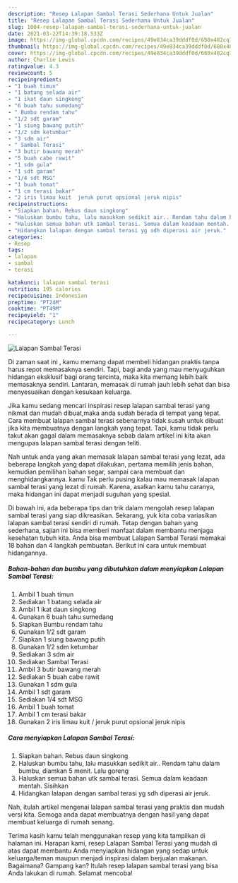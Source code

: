 ```yaml
---
description: "Resep Lalapan Sambal Terasi Sederhana Untuk Jualan"
title: "Resep Lalapan Sambal Terasi Sederhana Untuk Jualan"
slug: 1004-resep-lalapan-sambal-terasi-sederhana-untuk-jualan
date: 2021-03-22T14:39:18.533Z
image: https://img-global.cpcdn.com/recipes/49e834ca39dddf0d/680x482cq70/lalapan-sambal-terasi-foto-resep-utama.jpg
thumbnail: https://img-global.cpcdn.com/recipes/49e834ca39dddf0d/680x482cq70/lalapan-sambal-terasi-foto-resep-utama.jpg
cover: https://img-global.cpcdn.com/recipes/49e834ca39dddf0d/680x482cq70/lalapan-sambal-terasi-foto-resep-utama.jpg
author: Charlie Lewis
ratingvalue: 4.3
reviewcount: 5
recipeingredient:
- "1 buah timun"
- "1 batang selada air"
- "1 ikat daun singkong"
- "6 buah tahu sumedang"
- " Bumbu rendam tahu"
- "1/2 sdt garam"
- "1 siung bawang putih"
- "1/2 sdm ketumbar"
- "3 sdm air"
- " Sambal Terasi"
- "3 butir bawang merah"
- "5 buah cabe rawit"
- "1 sdm gula"
- "1 sdt garam"
- "1/4 sdt MSG"
- "1 buah tomat"
- "1 cm terasi bakar"
- "2 iris limau kuit  jeruk purut opsional jeruk nipis"
recipeinstructions:
- "Siapkan bahan. Rebus daun singkong"
- "Haluskan bumbu tahu, lalu masukkan sedikit air.. Rendam tahu dalam bumbu, diamkan 5 menit. Lalu goreng"
- "Haluskan semua bahan utk sambal terasi. Semua dalam keadaan mentah. Sisihkan"
- "Hidangkan lalapan dengan sambal terasi yg sdh diperasi air jeruk."
categories:
- Resep
tags:
- lalapan
- sambal
- terasi

katakunci: lalapan sambal terasi 
nutrition: 195 calories
recipecuisine: Indonesian
preptime: "PT24M"
cooktime: "PT49M"
recipeyield: "1"
recipecategory: Lunch

---
```



![Lalapan Sambal Terasi](https://img-global.cpcdn.com/recipes/49e834ca39dddf0d/680x482cq70/lalapan-sambal-terasi-foto-resep-utama.jpg)

Di zaman  saat ini , kamu memang dapat membeli hidangan praktis tanpa harus repot memasaknya sendiri. Tapi, bagi anda yang mau menyuguhkan hidangan eksklusif bagi orang tercinta, maka kita memang lebih baik memasaknya sendiri. Lantaran, memasak di rumah jauh lebih sehat dan bisa menyesuaikan dengan kesukaan keluarga.

Jika kamu sedang mencari inspirasi resep lalapan sambal terasi yang nikmat dan mudah dibuat,maka anda sudah berada di tempat yang tepat. Cara membuat lalapan sambal terasi  sebenarnya tidak susah untuk dibuat jika kita membuatnya dengan langkah yang tepat. Tapi, kamu tidak perlu takut akan gagal dalam memasaknya 
sebab dalam artikel ini kita akan mengupas lalapan sambal terasi dengan teliti.  



Nah untuk anda yang akan memasak lalapan sambal terasi yang lezat, ada beberapa langkah yang dapat dilakukan, pertama memilih jenis bahan, kemudian pemilihan bahan segar, sampai cara membuat dan menghidangkannya. kamu Tak perlu pusing kalau mau memasak lalapan sambal terasi yang lezat di rumah. Karena, asalkan kamu  tahu caranya, maka hidangan ini dapat menjadi suguhan yang spesial.

Di bawah ini, ada beberapa tips dan trik dalam mengolah resep lalapan sambal terasi yang siap dikreasikan. Sekarang, yuk kita coba variasikan lalapan sambal terasi sendiri di rumah. Tetap dengan bahan yang sederhana, sajian ini bisa memberi manfaat dalam membantu menjaga kesehatan tubuh kita. Anda bisa membuat Lalapan Sambal Terasi memakai 18 bahan dan 4 langkah pembuatan. Berikut ini cara untuk membuat hidangannya.

<!--inarticleads1-->

##### Bahan-bahan dan bumbu yang dibutuhkan dalam menyiapkan Lalapan Sambal Terasi:

1. Ambil 1 buah timun
1. Sediakan 1 batang selada air
1. Ambil 1 ikat daun singkong
1. Gunakan 6 buah tahu sumedang
1. Siapkan  Bumbu rendam tahu
1. Gunakan 1/2 sdt garam
1. Siapkan 1 siung bawang putih
1. Gunakan 1/2 sdm ketumbar
1. Sediakan 3 sdm air
1. Sediakan  Sambal Terasi
1. Ambil 3 butir bawang merah
1. Sediakan 5 buah cabe rawit
1. Gunakan 1 sdm gula
1. Ambil 1 sdt garam
1. Sediakan 1/4 sdt MSG
1. Ambil 1 buah tomat
1. Ambil 1 cm terasi bakar
1. Gunakan 2 iris limau kuit / jeruk purut opsional jeruk nipis




<!--inarticleads2-->

##### Cara menyiapkan Lalapan Sambal Terasi:

1. Siapkan bahan. Rebus daun singkong
1. Haluskan bumbu tahu, lalu masukkan sedikit air.. Rendam tahu dalam bumbu, diamkan 5 menit. Lalu goreng
1. Haluskan semua bahan utk sambal terasi. Semua dalam keadaan mentah. Sisihkan
1. Hidangkan lalapan dengan sambal terasi yg sdh diperasi air jeruk.




Nah, itulah artikel mengenai  lalapan sambal terasi  yang praktis dan mudah versi kita. Semoga anda dapat membuatnya dengan hasil yang dapat membuat keluarga di rumah senang. 

Terima kasih kamu telah menggunakan resep yang kita tampilkan di halaman ini. Harapan kami, resep  Lalapan Sambal Terasi yang mudah di atas dapat membantu Anda menyiapkan hidangan yang sedap untuk keluarga/teman maupun menjadi inspirasi dalam berjualan makanan. Bagaimana? Gampang kan? Itulah resep lalapan sambal terasi yang bisa Anda lakukan di rumah. Selamat mencoba!

